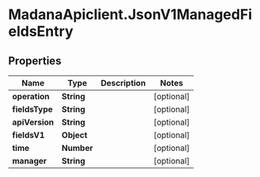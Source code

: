 # MadanaApiclient.JsonV1ManagedFieldsEntry

## Properties

Name | Type | Description | Notes
------------ | ------------- | ------------- | -------------
**operation** | **String** |  | [optional] 
**fieldsType** | **String** |  | [optional] 
**apiVersion** | **String** |  | [optional] 
**fieldsV1** | **Object** |  | [optional] 
**time** | **Number** |  | [optional] 
**manager** | **String** |  | [optional] 


